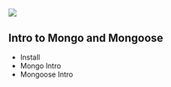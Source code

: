 # ![](https://misk.org.sa/miskacademy/wp-content/uploads/sites/5/2019/04/ma-logo-1.png) 

## Intro to Mongo and Mongoose

- Install
- Mongo Intro
- Mongoose Intro
